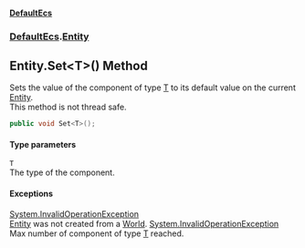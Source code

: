 #### [DefaultEcs](DefaultEcs.md 'DefaultEcs')
### [DefaultEcs](DefaultEcs.md#DefaultEcs 'DefaultEcs').[Entity](Entity.md 'DefaultEcs.Entity')
## Entity.Set&lt;T&gt;() Method
Sets the value of the component of type [T](Entity_Set_T_().md#DefaultEcs_Entity_Set_T_()_T 'DefaultEcs.Entity.Set&lt;T&gt;().T') to its default value on the current [Entity](Entity.md 'DefaultEcs.Entity').  
This method is not thread safe.  
```csharp
public void Set<T>();
```
#### Type parameters
<a name='DefaultEcs_Entity_Set_T_()_T'></a>
`T`  
The type of the component.
  
#### Exceptions
[System.InvalidOperationException](https://docs.microsoft.com/en-us/dotnet/api/System.InvalidOperationException 'System.InvalidOperationException')  
[Entity](Entity.md 'DefaultEcs.Entity') was not created from a [World](World.md 'DefaultEcs.World').
[System.InvalidOperationException](https://docs.microsoft.com/en-us/dotnet/api/System.InvalidOperationException 'System.InvalidOperationException')  
Max number of component of type [T](Entity_Set_T_().md#DefaultEcs_Entity_Set_T_()_T 'DefaultEcs.Entity.Set&lt;T&gt;().T') reached.

